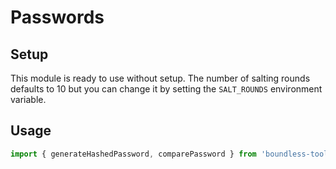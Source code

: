# Passwords

## Setup
This module is ready to use without setup. The number of salting rounds defaults to 10 but you can change it by setting the `SALT_ROUNDS` environment variable.

## Usage
```typescript
import { generateHashedPassword, comparePassword } from 'boundless-toolkit';
```